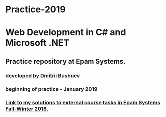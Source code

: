 # Practice-2019
# Web Development in C# and Microsoft .NET

## Practice repository at Epam Systems.
###  developed by Dmitrii Bushuev


### beginning of practice - January 2019

### [Link to my solutions to external course tasks in Epam Systems Fall-Winter 2018.](https://github.com/DmitriiBushuev/.NET_2018_2_Dmitrii_Bushuev)
